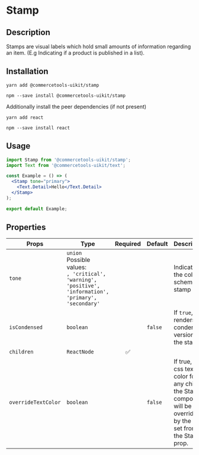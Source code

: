 <!-- THIS IS AN AUTOGENERATED FILE. DO NOT EDIT THIS FILE DIRECTLY. -->
<!-- This file is created by the `yarn generate-readme` script. -->

# Stamp

## Description

Stamps are visual labels which hold small amounts of information regarding an item. (E.g Indicating if a product is published in a list).

## Installation

```
yarn add @commercetools-uikit/stamp
```

```
npm --save install @commercetools-uikit/stamp
```

Additionally install the peer dependencies (if not present)

```
yarn add react
```

```
npm --save install react
```

## Usage

```jsx
import Stamp from '@commercetools-uikit/stamp';
import Text from '@commercetools-uikit/text';

const Example = () => (
  <Stamp tone="primary">
    <Text.Detail>Hello</Text.Detail>
  </Stamp>
);

export default Example;
```

## Properties

| Props               | Type                                                                                                          | Required | Default | Description                                                                                                            |
| ------------------- | ------------------------------------------------------------------------------------------------------------- | :------: | ------- | ---------------------------------------------------------------------------------------------------------------------- |
| `tone`              | `union`<br/>Possible values:<br/>`, 'critical', 'warning', 'positive', 'information', 'primary', 'secondary'` |          |         | Indicates the color scheme of stamp                                                                                    |
| `isCondensed`       | `boolean`                                                                                                     |          | `false` | If `true`, renders a condensed version of the stamp.                                                                   |
| `children`          | `ReactNode`                                                                                                   |    ✅    |         |                                                                                                                        |
| `overrideTextColor` | `boolean`                                                                                                     |          | `false` | If true, the css text color for any child of the Stamp component will be overriden by the one set from the Stamp prop. |
